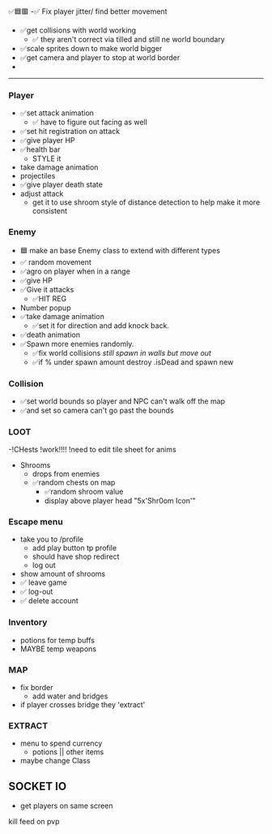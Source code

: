 ✅🟦🟥
-✅ Fix player jitter/ find better movement 
- ✅get collisions with world working
	- ✅ they aren't correct via tilled and still ne world boundary 
- ✅scale sprites down to make world bigger
- ✅get camera and player to stop at world border
- 
---



### Player
- ✅set attack animation
	- ✅ have to figure out facing as well
- ✅set hit registration on attack
- ✅give player HP
- ✅health bar
  - STYLE it
- take damage animation
- projectiles
- ✅give player death state
- adjust attack
  - get it to use shroom style of distance detection to help make it more consistent

### Enemy
- 🟦 make an base Enemy class to extend with different types
- ✅ random movement
- ✅agro on player when in a range 
- ✅give HP
- ✅Give it attacks
	- ✅HIT REG
- Number popup 
- ✅take damage animation
	- ✅set it for direction and add knock back.
- ✅death animation
- ✅Spawn more enemies randomly. 
	- ✅fix world collisions *still spawn in walls but move out*
	- ✅if % under spawn amount destroy .isDead and spawn new

### Collision
- ✅set world bounds so player and NPC can't walk off the map 
- ✅and set so camera can't go past the bounds

### LOOT
-!CHests !work!!!! !need to edit tile sheet for anims
- Shrooms
	- drops from enemies
	- ✅random chests on map
		- ✅random shroom value
		- display above player head "5x'Shr0om Icon'"

### Escape menu
- take you to /profile
  - add play button tp profile 
  - should have shop redirect
  - log out
-  show amount of shrooms
- ✅ leave game
- ✅ log-out
- ✅ delete account

### Inventory
- potions for temp buffs
- MAYBE temp weapons

### MAP
- fix border 
	- add water and bridges
- if player crosses bridge they 'extract'

### EXTRACT
- menu to spend currency 
	- potions || other items
- maybe change Class

## SOCKET IO
- get players on same screen 




kill feed on pvp